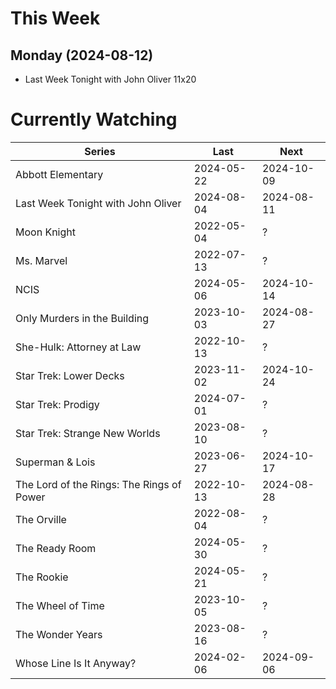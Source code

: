 # This Week

## Monday (2024-08-12)
- Last Week Tonight with John Oliver 11x20

# Currently Watching

| Series | Last | Next |
| --- | --- | --- |
| Abbott Elementary | 2024-05-22 | 2024-10-09 |
| Last Week Tonight with John Oliver | 2024-08-04 | 2024-08-11 |
| Moon Knight | 2022-05-04 | ? |
| Ms. Marvel | 2022-07-13 | ? |
| NCIS | 2024-05-06 | 2024-10-14 |
| Only Murders in the Building | 2023-10-03 | 2024-08-27 |
| She-Hulk: Attorney at Law | 2022-10-13 | ? |
| Star Trek: Lower Decks | 2023-11-02 | 2024-10-24 |
| Star Trek: Prodigy | 2024-07-01 | ? |
| Star Trek: Strange New Worlds | 2023-08-10 | ? |
| Superman & Lois | 2023-06-27 | 2024-10-17 |
| The Lord of the Rings: The Rings of Power | 2022-10-13 | 2024-08-28 |
| The Orville | 2022-08-04 | ? |
| The Ready Room | 2024-05-30 | ? |
| The Rookie | 2024-05-21 | ? |
| The Wheel of Time | 2023-10-05 | ? |
| The Wonder Years | 2023-08-16 | ? |
| Whose Line Is It Anyway? | 2024-02-06 | 2024-09-06 |

